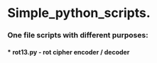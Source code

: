 # Simple_python_scripts.
### One file scripts with different purposes:
#### * rot13.py - rot cipher encoder / decoder

